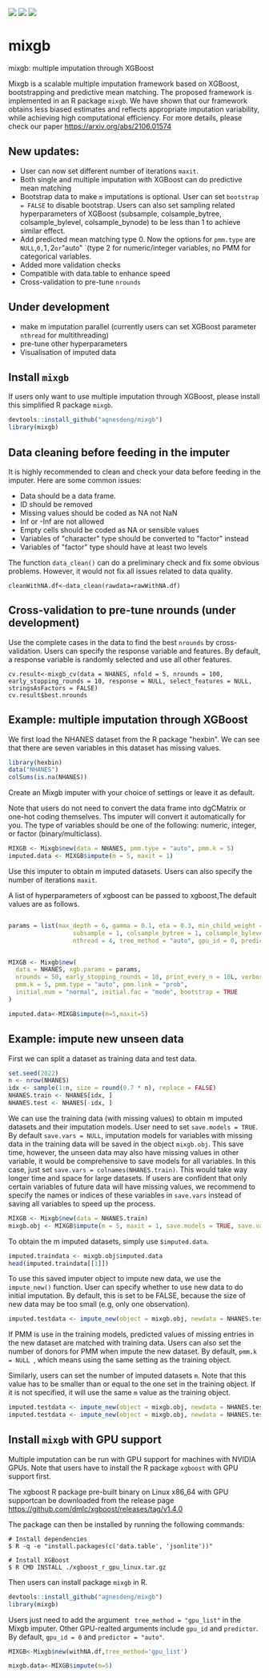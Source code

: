 [![](https://img.shields.io/badge/Made%20With-R-9cf)](https://github.com/agnesdeng/misle)
[![](https://img.shields.io/badge/Version-1.0.0-brightgreen)](https://github.com/agnesdeng/misle)
[![](https://img.shields.io/badge/Lifecycle-Experimental-ff69b4)](https://github.com/agnesdeng/misle)

# mixgb
mixgb: multiple imputation through XGBoost

Mixgb is a scalable multiple imputation framework based on XGBoost, bootstrapping and predictive mean matching. The proposed framework is implemented in an R package `mixgb`. We have shown that our framework obtains less biased estimates and reflects appropriate imputation variability, while achieving high computational efficiency. For more details, please check our paper https://arxiv.org/abs/2106.01574

## New updates:
* User can now set different number of iterations `maxit`.
* Both single and multiple imputation with XGBoost can do predictive mean matching
* Bootstrap data to make `m` imputations is optional. User can set `bootstrap = FALSE` to disable bootstrap. Users can also set sampling related hyperparameters of XGBoost (subsample, colsample_bytree, colsample_bylevel, colsample_bynode) to be less than 1 to achieve similar effect.
* Add predicted mean matching type 0. Now the options for `pmm.type` are `NULL`,`0,`1`,`2` or `"auto" `(type 2 for numeric/integer variables, no PMM for categorical variables.
* Added more validation checks
* Compatible with data.table to enhance speed
* Cross-validation to pre-tune `nrounds`

## Under development
* make m imputation parallel (currently users can set XGBoost parameter `nthread` for multithreading)
* pre-tune other hyperparameters 
* Visualisation of imputed data


## Install `mixgb` 
If users only want to use multiple imputation through XGBoost, please install this simplified R package `mixgb`.
```r
devtools::install_github("agnesdeng/mixgb")
library(mixgb)
```

## Data cleaning before feeding in the imputer

It is highly recommended to clean and check your data before feeding in the imputer. Here are some common issues:

- Data should be a data frame.
- ID should be removed 
- Missing values should be coded as NA not NaN
- Inf or -Inf are not allowed
- Empty cells should be coded as NA or sensible values
- Variables of "character" type should be converted to "factor" instead
- Variables of "factor" type should have at least two levels

The function `data_clean()` can do a preliminary check and fix some obvious problems. However, it would not fix all issues related to data quality. 

```
cleanWithNA.df<-data_clean(rawdata=rawWithNA.df)
```
## Cross-validation to pre-tune nrounds (under development)
Use the complete cases in the data to find the best `nrounds` by cross-validation. Users can specify the response variable and features. By default, a response variable is randomly selected and use all other features.
```{r}
cv.result<-mixgb_cv(data = NHANES, nfold = 5, nrounds = 100, early_stopping_rounds = 10, response = NULL, select_features = NULL, stringsAsFactors = FALSE)
cv.result$best.nrounds
```

## Example: multiple imputation through XGBoost

We first load the NHANES dataset from the R package "hexbin". We can see that there are seven variables in this dataset has missing values.
``` r
library(hexbin)
data("NHANES")
colSums(is.na(NHANES))
```

Create an Mixgb imputer with your choice of settings or leave it as default.

Note that users do not need to convert the data frame into dgCMatrix or one-hot coding themselves. Ths imputer will convert it automatically for you. The type of variables should be one of the following: numeric, integer, or factor (binary/multiclass).

``` r
MIXGB <- Mixgb$new(data = NHANES, pmm.type = "auto", pmm.k = 5)
imputed.data <- MIXGB$impute(m = 5, maxit = 1)
```
Use this imputer to obtain m imputed datasets. Users can also specify the number of iterations `maxit`.

A list of hyperparameters of xgboost can be passed to xgboost,The default values are as follows.

``` r

params = list(max_depth = 6, gamma = 0.1, eta = 0.3, min_child_weight = 1, 
                  subsample = 1, colsample_bytree = 1, colsample_bylevel = 1, colsample_bynode=1, 
                  nthread = 4, tree_method = "auto", gpu_id = 0, predictor = "auto")


MIXGB <- Mixgb$new(
  data = NHANES, xgb.params = params,
  nrounds = 50, early_stopping_rounds = 10, print_every_n = 10L, verbose = 0,
  pmm.k = 5, pmm.type = "auto", pmm.link = "prob",
  initial.num = "normal", initial.fac = "mode", bootstrap = TRUE
)

imputed.data<-MIXGB$impute(m=5,maxit=5)
```



## Example: impute new unseen data
First we can split a dataset as training data and test data.
``` r
set.seed(2022)
n <- nrow(NHANES)
idx <- sample(1:n, size = round(0.7 * n), replace = FALSE)
NHANES.train <- NHANES[idx, ]
NHANES.test <- NHANES[-idx, ]
```

We can use the training data (with missing values) to obtain m imputed datasets and their imputation models. User need to set `save.models = TRUE`. By default `save.vars = NULL`, imputation models for variables with missing data in the training data will be saved in the object `mixgb.obj`. This save time, however, the unseen data may also have missing values in other variable, it would be comprehensive to save models for all variables. In this case, just set `save.vars = colnames(NHANES.train)`. This would take way longer time and space for large datasets. If users are confident that only certain variables of future data will have missing values, we recommend to specify the names or indices of these variables in `save.vars` instead of saving all variables to speed up the process.

``` r
MIXGB <- Mixgb$new(data = NHANES.train)
mixgb.obj <- MIXGB$impute(m = 5, maxit = 1, save.models = TRUE, save.vars = NULL)
```
To obtain the m imputed datasets, simply use `$imputed.data`. 
```r
imputed.traindata <- mixgb.obj$imputed.data
head(imputed.traindata[[1]])
```
To use this saved imputer object to impute new data, we use the `impute_new()` function. User can specify whether to use new data to do initial imputation. By default, this is set to be FALSE, because the size of new data may be too small (e.g, only one observation).

``` r
imputed.testdata <- impute_new(object = mixgb.obj, newdata = NHANES.test, initial.newdata = FALSE)
```
If PMM is use in the training models, predicted values of missing entries in the new dataset are matched with training data. Users can also set the number of donors for PMM when impute the new dataset. By default, `pmm.k = NULL `, which means using the same setting as the training object. 

Similarly, users can set the number of imputed datasets `m`.  Note that this value has to be smaller than or equal to the one set in the training object. If it is not specified, it will use the same `m` value as the training object.

``` r
imputed.testdata <- impute_new(object = mixgb.obj, newdata = NHANES.test, initial.newdata = FALSE,pmm.k = NULL, m = NULL)
imputed.testdata <- impute_new(object = mixgb.obj, newdata = NHANES.test, initial.newdata = FALSE,pmm.k = 3, m = 4)
```


## Install `mixgb` with GPU support
Multiple imputation can be run with GPU support for machines with NVIDIA GPUs. Note that users have to install the R package `xgboost` with GPU support first. 

The xgboost R package pre-built binary on Linux x86_64 with GPU supportcan be downloaded from the release page https://github.com/dmlc/xgboost/releases/tag/v1.4.0

The package can then be installed by running the following commands:
``` 
# Install dependencies
$ R -q -e "install.packages(c('data.table', 'jsonlite'))"

# Install XGBoost
$ R CMD INSTALL ./xgboost_r_gpu_linux.tar.gz
```

Then users can install package `mixgb` in R. 
```r
devtools::install_github("agnesdeng/mixgb")
library(mixgb)
```
Users just need to add the argument ` tree_method = "gpu_list"` in the Mixgb imputer. Other GPU-realted arguments include  `gpu_id`  and  `predictor`. By default, `gpu_id = 0` and `predictor = "auto"`.

``` r
MIXGB<-Mixgb$new(withNA.df,tree_method='gpu_list')

mixgb.data<-MIXGB$impute(m=5)
```
